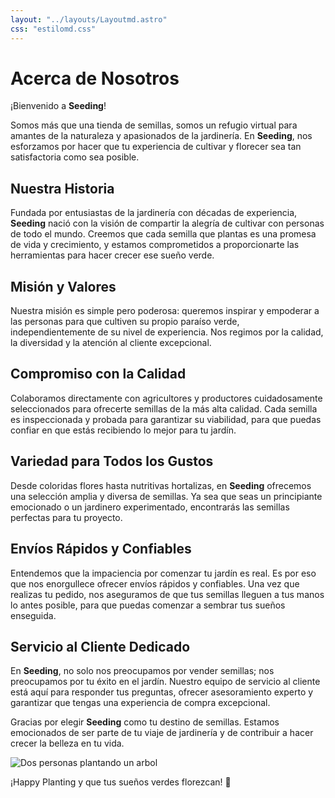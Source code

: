 ```yaml
---
layout: "../layouts/Layoutmd.astro"
css: "estilomd.css"
---
```

<link href="estilomd.css" rel="stylesheet"></link>
<div class="hola">

# Acerca de Nosotros

</div>

¡Bienvenido a **Seeding**!

Somos más que una tienda de semillas, somos un refugio virtual para amantes de la naturaleza y apasionados de la jardinería. En **Seeding**, nos esforzamos por hacer que tu experiencia de cultivar y florecer sea tan satisfactoria como sea posible.

## Nuestra Historia

Fundada por entusiastas de la jardinería con décadas de experiencia, **Seeding** nació con la visión de compartir la alegría de cultivar con personas de todo el mundo. Creemos que cada semilla que plantas es una promesa de vida y crecimiento, y estamos comprometidos a proporcionarte las herramientas para hacer crecer ese sueño verde.

## Misión y Valores

Nuestra misión es simple pero poderosa: queremos inspirar y empoderar a las personas para que cultiven su propio paraíso verde, independientemente de su nivel de experiencia. Nos regimos por la calidad, la diversidad y la atención al cliente excepcional.

## Compromiso con la Calidad

Colaboramos directamente con agricultores y productores cuidadosamente seleccionados para ofrecerte semillas de la más alta calidad. Cada semilla es inspeccionada y probada para garantizar su viabilidad, para que puedas confiar en que estás recibiendo lo mejor para tu jardín.

## Variedad para Todos los Gustos

Desde coloridas flores hasta nutritivas hortalizas, en **Seeding** ofrecemos una selección amplia y diversa de semillas. Ya sea que seas un principiante emocionado o un jardinero experimentado, encontrarás las semillas perfectas para tu proyecto.

## Envíos Rápidos y Confiables

Entendemos que la impaciencia por comenzar tu jardín es real. Es por eso que nos enorgullece ofrecer envíos rápidos y confiables. Una vez que realizas tu pedido, nos aseguramos de que tus semillas lleguen a tus manos lo antes posible, para que puedas comenzar a sembrar tus sueños enseguida.

## Servicio al Cliente Dedicado

En **Seeding**, no solo nos preocupamos por vender semillas; nos preocupamos por tu éxito en el jardín. Nuestro equipo de servicio al cliente está aquí para responder tus preguntas, ofrecer asesoramiento experto y garantizar que tengas una experiencia de compra excepcional.

Gracias por elegir **Seeding** como tu destino de semillas. Estamos emocionados de ser parte de tu viaje de jardinería y de contribuir a hacer crecer la belleza en tu vida.

![Dos personas plantando un arbol](https://img.freepik.com/fotos-premium/manos-personas-plantando-arboles-pequenos-concepto-puesta-sol-salvar-tierra_34152-3251.jpg)

¡Happy Planting y que tus sueños verdes florezcan! 🌱
